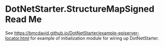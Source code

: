 # DotNetStarter.StructureMapSigned Read Me

See https://bmcdavid.github.io/DotNetStarter/example-episerver-locator.html for example of initialization module for wiring up DotNetStarter.